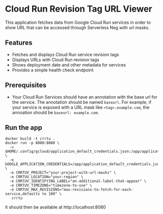 # Cloud Run Revision Tag URL Viewer

This application fetches data from Google Cloud Run services in order to show URL that can be accessed through Serverless Neg with url masks.

## Features

- Fetches and displays Cloud Run service revision tags
- Displays URLs with Cloud Run revision tags
- Shows deployment date and other metadata for services
- Provides a simple health check endpoint

## Prerequisites

- Your Cloud Run Services should have an annotation with the base url for the service. The annotation should be named `baseurl`. For example, if your service is exposed with a URL mask like `<tag>.example.com`, the annoation should be `baseurl: example.com`.

## Run the app

```shell
docker build -t crrtu .
docker run -p 8080:8080 \
  -v $HOME/.config/gcloud/application_default_credentials.json:/app/application_default_credentials.json \
  -e GOOGLE_APPLICATION_CREDENTIALS=/app/application_default_credentials.json \
  -e CRRTUV_PROJECT="your-project-with-url-masks" \
  -e CRRTUV_LOCATION="your-region" \
  -e CRRTUV_IDENTIFYING_LABEL="an-additional-label-that-appear" \
  -e CRRTUV_TIMEZONE="timezone-to-use" \
  -e CRRTUV_MAX_REVISIONS="max-revisions-to-fetch-for-each-service,defaults to 100" \
   crrtu
```

It should then be available at http://localhost:8080